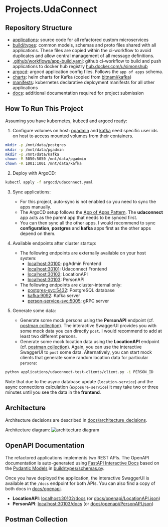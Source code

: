 # Projects.UdaConnect

## Repository Structure

- [applications](applications): source code for all refactored custom microservices
- [build/types](build/types): common models, schemas and proto files shared with all applications. These files are copied within the ci-workflow to avoid duplicates and allow central management of all message definitions.
- [.github/workflows/app-build.yaml](.github/workflows/app-build.yaml): github ci-workflow to build and push applications to docker hub registry [hub.docker.com/u/simonshub](https://hub.docker.com/u/simonshub)
- [argocd](argocd): argocd application config files. Follows the `app of apps` schema.
- [charts](charts): helm charts for Kafka (copied from [bitnami/kafka](https://github.com/bitnami/charts/tree/main/bitnami/kafka))
- [manifests](manifests): kubernetes declarative deployment manifests for all other applications
- [docs](docs): additional documentation required for project submission


## How To Run This Project

Assuming you have kubernetes, kubectl and argocd ready:

1. Configure volumes on host: [pgadmin](https://www.pgadmin.org/docs/pgadmin4/latest/container_deployment.html#mapped-files-and-directories) and [kafka](https://github.com/bitnami/containers/blob/main/bitnami/kafka/README.md#persisting-your-data) need specific user ids on host to access mounted volumes from their containers.

```bash
mkdir -p /mnt/data/postgres
mkdir -p /mnt/data/pgadmin
mkdir -p /mnt/data/kafka
chown -R 5050:5050 /mnt/data/pgadmin
chown -R 1001:1001 /mnt/data/kafka 
```

2. Deploy with ArgoCD:
```bash
kubectl apply -f argocd/udaconnect.yaml
```

3. Sync applications: 
    - For this project, auto-sync is not enabled so you need to sync the apps manually.
    - The ArgoCD setup follows the [App of Apps Pattern](https://argo-cd.readthedocs.io/en/stable/operator-manual/cluster-bootstrapping/). The **udaconnect** app acts as the parent app that needs to be synced first.
    - You can then sync all the other apps. I would recommend to sync **configuration**, **postgres** and **kafka** apps first as the other apps depend on them.

4. Available endpoints after cluster startup:
    - The following endpoints are externally available on your host system:
        - [localhost:30100](http://localhost:30100): pgAdmin Frontend
        - [localhost:30101](http://localhost:30101): Udaconnect Frontend
        - [localhost:30102](http://localhost:30102): LocationAPI
        - [localhost:30103](http://localhost:30103): PersonAPI
    - The following endpoints are cluster-internal only:
        - [postgres-svc:5432](tcp://postgres-svc:5432): PostgreSQL database
        - [kafka:9092](tcp://kafka:9092): Kafka server
        - [person-service-svc:5005](tcp://person-service-svc:5005): gRPC server

5. Generate some data:
    - Generate some mock persons using the **PersonAPI** endpoint (cf. [postman collection](docs/postman.json)). The interactive SwaggerUI provides you with some mock data you can directly `post`. I would recommend to add at least two different persons.
    - Generate some mock location data using the **LocationAPI** endpoint (cf. [postman collection](docs/postman.json)). Again, you can use the interactive SwaggerUI to `post` some data. Alternatively, you can start mock clients that generate some random location data for particular `persons`:
```bash
python applications/udaconnect-test-clients/client.py -i PERSON_ID
```

Note that due to the async database update (`location-service`) and the async connections calculation (`exposure-service`) it may take two or three minutes until you see the data in the **frontend**.


## Architecture

Architecture decisions are described in [docs/architecture_decisions](docs/architecture_decisions.txt).

Architecture diagram:
![architecture diagram](docs/architecture_design.png)


## OpenAPI Documentation

The refactored applications implements two REST APIs. The OpenAPI documentation is auto-generated using [FastAPI Interactive Docs](https://fastapi.tiangolo.com/#interactive-api-docs) based on the [Pydantic Models](https://docs.pydantic.dev/latest/concepts/models/) in [build/types/schemas.py](build/types/schemas.py).

Once you have deployed the application, the interactive SwaggerUI is available at the `/docs` endpoint for both APIs. You can also find a copy of both docs in [docs/openapi](docs/openapi/).
- **LocationAPI**: [localhost:30102/docs](http://localhost:30102/docs) (or [docs/openapi/LocationAPI.json](docs/openapi/LocationAPI.json))
- **PersonAPI**: [localhost:30103/docs](http://localhost:30103/docs) (or [docs/openapi/PersonAPI.json](docs/openapi/PersonAPI.json))


## Postman Collection

